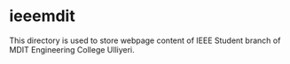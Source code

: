 # ieeemdit
This directory is used to store webpage content of IEEE Student branch of MDIT Engineering College Ulliyeri.
